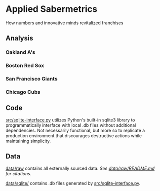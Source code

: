 # Applied Sabermetrics

How numbers and innovative minds revitalized franchises

## Analysis

### Oakland A's

### Boston Red Sox

### San Francisco Giants

### Chicago Cubs

## Code

[src/sqlite-interface.py](src/sqlite-interface.py) utilizes Python's built-in sqlite3 library to programmatically interface with local .db files without additional dependencies. Not necessarily functional, but more so to replicate a production environment that discourages destructive actions while maintaining simplicity.

## Data

[data/raw](data/raw/) contains all externally sourced data. _See [data/raw/README.md](data/raw/) for citations._

[data/sqlite/](data/sqlite/) contains .db files generated by [src/sqlite-interface.py](src/sqlite-interface.py).
